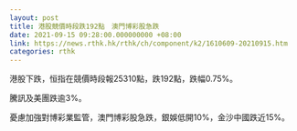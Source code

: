 ```yaml
---
layout: post
title: 港股競價時段跌192點　澳門博彩股急跌
date: 2021-09-15 09:28:00.000000000 +08:00
link: https://news.rthk.hk/rthk/ch/component/k2/1610609-20210915.htm
categories: rthk
---
```


港股下跌，恒指在競價時段報25310點，跌192點，跌幅0.75%。

騰訊及美團跌逾3%。

憂慮加強對博彩業監管，澳門博彩股急跌，銀娛低開10%，金沙中國跌近15%。

